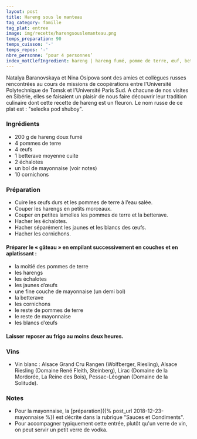 ```yaml
---
layout: post
title: Hareng sous le manteau
tag_category: famille
tag_plat: entree
image: img/recette/harengsouslemanteau.png
temps_preparation: 90
temps_cuisson: '-'
temps_repos: '-'
nbre_personne: ‘pour 4 personnes’
index_motClefIngredient: hareng | hareng fumé, pomme de terre, œuf, betterave, mayonnaise
---
```

Natalya Baranovskaya et Nina Osipova sont des amies et collègues russes rencontrées au cours de missions de coopérations entre l'Université Polytechnique de Tomsk et l'Université Paris Sud. A chacune de nos visites en Sibérie, elles se faisaient un plaisir de nous faire découvrir leur tradition culinaire dont cette recette de hareng est un fleuron. Le nom russe de ce plat est : "seledka pod shuboy".

### Ingrédients
* 200 g de hareng doux fumé
* 4 pommes de terre
* 4 œufs
* 1 betterave moyenne cuite
* 2 échalotes
* un bol de mayonnaise (voir notes)
* 10 cornichons

### Préparation
* Cuire les œufs durs et les pommes de terre à l’eau salée.
* Couper les harengs en petits morceaux.
* Couper en petites lamelles les pommes de terre et la betterave.
* Hacher les échalotes.
* Hacher séparément les jaunes et les blancs des œufs.
* Hacher les cornichons.

#### Préparer le « gâteau » en empilant successivement en couches et en aplatissant :
* la moitié des pommes de terre
* les harengs
* les échalotes
* les jaunes d’œufs
* une fine couche de mayonnaise (un demi bol)
* la betterave
* les cornichons
* le reste de pommes de terre
* le reste de mayonnaise
* les blancs d’œufs

#### Laisser reposer au frigo au moins deux heures.

### Vins
* Vin blanc : Alsace Grand Cru Rangen (Wolfberger, Riesling), Alsace Riesling (Domaine René Fleith, Steinberg), Lirac (Domaine de la Mordorée, La Reine des Bois), Pessac-Léognan (Domaine de la Solitude).

### Notes
* Pour la mayonnaise, la [préparation]({% post_url 2018-12-23-mayonnaise %}) est décrite dans la rubrique "Sauces et Condiments".
* Pour accompagner typiquement cette entrée, plutôt qu'un verre de vin, on peut servir un petit verre de vodka.
